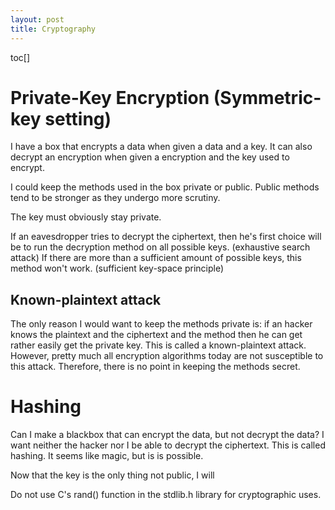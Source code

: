 ```yaml
---
layout: post
title: Cryptography
---
```

toc[]
# Private-Key Encryption (Symmetric-key setting)

I have a box that encrypts a data when given a data and a key. It can also decrypt an encryption when given a encryption and the key used to encrypt.

I could keep the methods used in the box private or public. Public methods tend to be stronger as they undergo more scrutiny.

The key must obviously stay private.

If an eavesdropper tries to decrypt the ciphertext, then he's first choice will be to  run the decryption method on all possible keys. (exhaustive search attack) If there are more than a sufficient amount of possible keys, this method won't work. (sufficient key-space principle)

## Known-plaintext attack
The only reason I would want to keep the methods private is: if an hacker knows the plaintext and the ciphertext and the method then he can get rather easily get the private key. This is called a known-plaintext attack. However, pretty much all encryption algorithms today are not susceptible to this attack. Therefore, there is no point in keeping the methods secret.

# Hashing
Can I make a blackbox that can encrypt the data, but not decrypt the data? I want neither the hacker nor I be able to decrypt the ciphertext. This is called hashing. It seems like magic, but is is possible.

Now that the key is the only thing not public, I will

Do not use C's rand() function in the stdlib.h library for cryptographic uses.
<!--stackedit_data:
eyJoaXN0b3J5IjpbMTkwODE5NjM0OCwxMDc2MTUxODgxLDY3MT
E1NjM4MSwtMTA3NzAxMDUyOSwtMTg3Mjk0Mjk2MSwtMTYxNzc4
ODQ5MCwtMTAwNzYxMjgxMywxNzY3OTEwMTE1LDEzMzQ0NzYyMj
EsLTIwMTM2MDM4OTIsNTM2OTk4Mzg0XX0=
-->